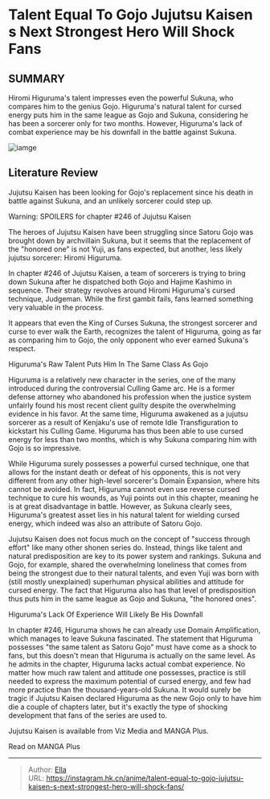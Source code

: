 #  Talent Equal To Gojo  Jujutsu Kaisen s Next Strongest Hero Will Shock Fans


## SUMMARY 



  Hiromi Higuruma&#39;s talent impresses even the powerful Sukuna, who compares him to the genius Gojo.   Higuruma&#39;s natural talent for cursed energy puts him in the same league as Gojo and Sukuna, considering he has been a sorcerer only for two months.   However, Higuruma&#39;s lack of combat experience may be his downfall in the battle against Sukuna.  

![iamge](https://static1.srcdn.com/wordpress/wp-content/uploads/2023/12/yuji-higuruma-and-gojo-from-jujutsu-kaisen.jpg)

## Literature Review

Jujutsu Kaisen has been looking for Gojo&#39;s replacement since his death in battle against Sukuna, and an unlikely sorcerer could step up.




Warning: SPOILERS for chapter #246 of Jujutsu Kaisen




The heroes of Jujutsu Kaisen have been struggling since Satoru Gojo was brought down by archvillain Sukuna, but it seems that the replacement of the &#34;honored one&#34; is not Yuji, as fans expected, but another, less likely jujutsu sorcerer: Hiromi Higuruma.

In chapter #246 of Jujutsu Kaisen, a team of sorcerers is trying to bring down Sukuna after he dispatched both Gojo and Hajime Kashimo in sequence. Their strategy revolves around Hiromi Higuruma&#39;s cursed technique, Judgeman. While the first gambit fails, fans learned something very valuable in the process.

          

It appears that even the King of Curses Sukuna, the strongest sorcerer and curse to ever walk the Earth, recognizes the talent of Higuruma, going as far as comparing him to Gojo, the only opponent who ever earned Sukuna&#39;s respect.





 Higuruma&#39;s Raw Talent Puts Him In The Same Class As Gojo 
          

Higuruma is a relatively new character in the series, one of the many introduced during the controversial Culling Game arc. He is a former defense attorney who abandoned his profession when the justice system unfairly found his most recent client guilty despite the overwhelming evidence in his favor. At the same time, Higuruma awakened as a jujutsu sorcerer as a result of Kenjaku&#39;s use of remote Idle Transfiguration to kickstart his Culling Game. Higuruma has thus been able to use cursed energy for less than two months, which is why Sukuna comparing him with Gojo is so impressive.

While Higuruma surely possesses a powerful cursed technique, one that allows for the instant death or defeat of his opponents, this is not very different from any other high-level sorcerer&#39;s Domain Expansion, where hits cannot be avoided. In fact, Higuruma cannot even use reverse cursed technique to cure his wounds, as Yuji points out in this chapter, meaning he is at great disadvantage in battle. However, as Sukuna clearly sees, Higuruma&#39;s greatest asset lies in his natural talent for wielding cursed energy, which indeed was also an attribute of Satoru Gojo.




Jujutsu Kaisen does not focus much on the concept of &#34;success through effort&#34; like many other shonen series do. Instead, things like talent and natural predisposition are key to its power system and rankings. Sukuna and Gojo, for example, shared the overwhelming loneliness that comes from being the strongest due to their natural talents, and even Yuji was born with (still mostly unexplained) superhuman physical abilities and attitude for cursed energy. The fact that Higuruma also has that level of predisposition thus puts him in the same league as Gojo and Sukuna, &#34;the honored ones&#34;.



 Higuruma&#39;s Lack Of Experience Will Likely Be His Downfall 
          

In chapter #246, Higuruma shows he can already use Domain Amplification, which manages to leave Sukuna fascinated. The statement that Higuruma possesses &#34;the same talent as Satoru Gojo&#34; must have come as a shock to fans, but this doesn&#39;t mean that Higuruma is actually on the same level. As he admits in the chapter, Higuruma lacks actual combat experience. No matter how much raw talent and attitude one possesses, practice is still needed to express the maximum potential of cursed energy, and few had more practice than the thousand-years-old Sukuna. It would surely be tragic if Jujutsu Kaisen declared Higuruma as the new Gojo only to have him die a couple of chapters later, but it&#39;s exactly the type of shocking development that fans of the series are used to.




Jujutsu Kaisen is available from Viz Media and MANGA Plus.

Read on MANGA Plus



---

> Author: [Ella](https://instagram.hk.cn/)  
> URL: https://instagram.hk.cn/anime/talent-equal-to-gojo-jujutsu-kaisen-s-next-strongest-hero-will-shock-fans/  

